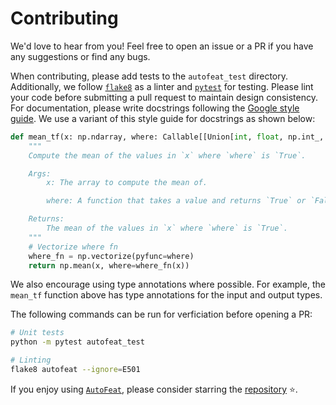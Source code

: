 # Contributing

We'd love to hear from you! Feel free to open an issue or a PR if you have any suggestions or find any bugs.

When contributing, please add tests to the `autofeat_test` directory. Additionally, we follow [`flake8`](https://flake8.pycqa.org/en/latest/) as a linter and [`pytest`](https://docs.pytest.org/en/7.3.x/) for testing. Please lint your code before submitting a pull request to maintain design consistency. For documentation, please write docstrings following the [Google style guide](https://google.github.io/styleguide/pyguide.html#38-comments-and-docstrings). We use a variant of this style guide for docstrings as shown below:

```python
def mean_tf(x: np.ndarray, where: Callable[[Union[int, float, np.int_, np.float_]], Union[bool, np.bool_]] = lambda x: not np.isnan(x)) -> Union[float, np.float_]:
    """
    Compute the mean of the values in `x` where `where` is `True`.

    Args:
        x: The array to compute the mean of.

        where: A function that takes a value and returns `True` or `False`. Default is `lambda x: not np.isnan(x)` i.e. a measurement is valid if it is not a `NaN` value.

    Returns:
        The mean of the values in `x` where `where` is `True`.
    """
    # Vectorize where fn
    where_fn = np.vectorize(pyfunc=where)
    return np.mean(x, where=where_fn(x))
```

We also encourage using type annotations where possible. For example, the `mean_tf` function above has type annotations for the input and output types.

The following commands can be run for verficiation before opening a PR:

```bash
# Unit tests
python -m pytest autofeat_test

# Linting
flake8 autofeat --ignore=E501
```

If you enjoy using [`AutoFeat`](../index.md), please consider starring the [repository](https://github.com/autonlab/AutoFeat) ⭐️.